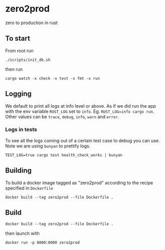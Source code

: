 # zero2prod

zero to production in rust

## To start

From root run

```
./scripts/init_db.sh
```

then run

```
cargo watch -x check -x test -x fmt -x run
```

## Logging

We default to print all logs at info level or above. As if we did run the app with the env variable `RUST_LOG` set to `info`. Eg. `RUST_LOG=info cargo run`.
Other values can be `trace`, `debug`, `info`, `warn` and `error`.

### Logs in tests

To see all the logs coming out of a certain test case to debug you can use. Note we are using `bunyan` to prettify logs.

```
TEST_LOG=true cargo test health_check_works | bunyan
```

## Building

To build a docker image tagged as "zero2prod" according to the recipe specified in `Dockerfile`

```
docker build --tag zero2prod --file Dockerfile .
```

## Build

```
docker build --tag zero2prod --file Dockerfile .
```

then launch with

```
docker run -p 8000:8000 zero2prod
```
